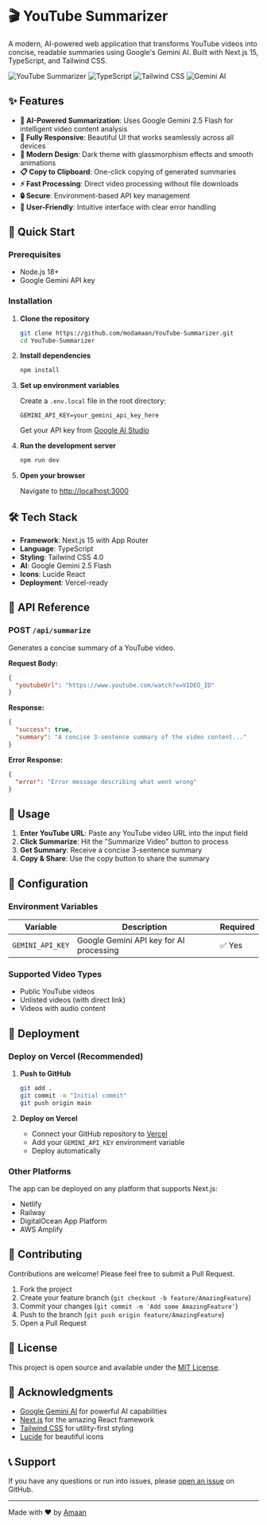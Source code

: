 # 🎬 YouTube Summarizer

A modern, AI-powered web application that transforms YouTube videos into concise, readable summaries using Google's Gemini AI. Built with Next.js 15, TypeScript, and Tailwind CSS.

![YouTube Summarizer](https://img.shields.io/badge/Next.js-15.5.5-black?style=for-the-badge&logo=next.js)
![TypeScript](https://img.shields.io/badge/TypeScript-5.0-blue?style=for-the-badge&logo=typescript)
![Tailwind CSS](https://img.shields.io/badge/Tailwind_CSS-4.0-38B2AC?style=for-the-badge&logo=tailwind-css)
![Gemini AI](https://img.shields.io/badge/Gemini_AI-2.5_Flash-4285F4?style=for-the-badge&logo=google)

## ✨ Features

- **🤖 AI-Powered Summarization**: Uses Google Gemini 2.5 Flash for intelligent video content analysis
- **📱 Fully Responsive**: Beautiful UI that works seamlessly across all devices
- **🎨 Modern Design**: Dark theme with glassmorphism effects and smooth animations
- **📋 Copy to Clipboard**: One-click copying of generated summaries
- **⚡ Fast Processing**: Direct video processing without file downloads
- **🔒 Secure**: Environment-based API key management
- **🎯 User-Friendly**: Intuitive interface with clear error handling

## 🚀 Quick Start

### Prerequisites

- Node.js 18+ 
- Google Gemini API key

### Installation

1. **Clone the repository**
   ```bash
   git clone https://github.com/modamaan/YouTube-Summarizer.git
   cd YouTube-Summarizer
   ```

2. **Install dependencies**
   ```bash
   npm install
   ```

3. **Set up environment variables**
   
   Create a `.env.local` file in the root directory:
   ```env
   GEMINI_API_KEY=your_gemini_api_key_here
   ```
   
   Get your API key from [Google AI Studio](https://makersuite.google.com/app/apikey)

4. **Run the development server**
   ```bash
   npm run dev
   ```

5. **Open your browser**
   
   Navigate to [http://localhost:3000](http://localhost:3000)

## 🛠️ Tech Stack

- **Framework**: Next.js 15 with App Router
- **Language**: TypeScript
- **Styling**: Tailwind CSS 4.0
- **AI**: Google Gemini 2.5 Flash
- **Icons**: Lucide React
- **Deployment**: Vercel-ready

## 📡 API Reference

### POST `/api/summarize`

Generates a concise summary of a YouTube video.

**Request Body:**
```json
{
  "youtubeUrl": "https://www.youtube.com/watch?v=VIDEO_ID"
}
```

**Response:**
```json
{
  "success": true,
  "summary": "A concise 3-sentence summary of the video content..."
}
```

**Error Response:**
```json
{
  "error": "Error message describing what went wrong"
}
```

## 🎯 Usage

1. **Enter YouTube URL**: Paste any YouTube video URL into the input field
2. **Click Summarize**: Hit the "Summarize Video" button to process
3. **Get Summary**: Receive a concise 3-sentence summary
4. **Copy & Share**: Use the copy button to share the summary

## 🔧 Configuration

### Environment Variables

| Variable | Description | Required |
|----------|-------------|----------|
| `GEMINI_API_KEY` | Google Gemini API key for AI processing | ✅ Yes |

### Supported Video Types

- Public YouTube videos
- Unlisted videos (with direct link)
- Videos with audio content

## 🚀 Deployment

### Deploy on Vercel (Recommended)

1. **Push to GitHub**
   ```bash
   git add .
   git commit -m "Initial commit"
   git push origin main
   ```

2. **Deploy on Vercel**
   - Connect your GitHub repository to [Vercel](https://vercel.com)
   - Add your `GEMINI_API_KEY` environment variable
   - Deploy automatically

### Other Platforms

The app can be deployed on any platform that supports Next.js:
- Netlify
- Railway
- DigitalOcean App Platform
- AWS Amplify

## 🤝 Contributing

Contributions are welcome! Please feel free to submit a Pull Request.

1. Fork the project
2. Create your feature branch (`git checkout -b feature/AmazingFeature`)
3. Commit your changes (`git commit -m 'Add some AmazingFeature'`)
4. Push to the branch (`git push origin feature/AmazingFeature`)
5. Open a Pull Request

## 📝 License

This project is open source and available under the [MIT License](LICENSE).

## 🙏 Acknowledgments

- [Google Gemini AI](https://ai.google.dev/) for powerful AI capabilities
- [Next.js](https://nextjs.org/) for the amazing React framework
- [Tailwind CSS](https://tailwindcss.com/) for utility-first styling
- [Lucide](https://lucide.dev/) for beautiful icons

## 📞 Support

If you have any questions or run into issues, please [open an issue](https://github.com/modamaan/YouTube-Summarizer/issues) on GitHub.

---

Made with ❤️ by [Amaan](https://github.com/modamaan)
